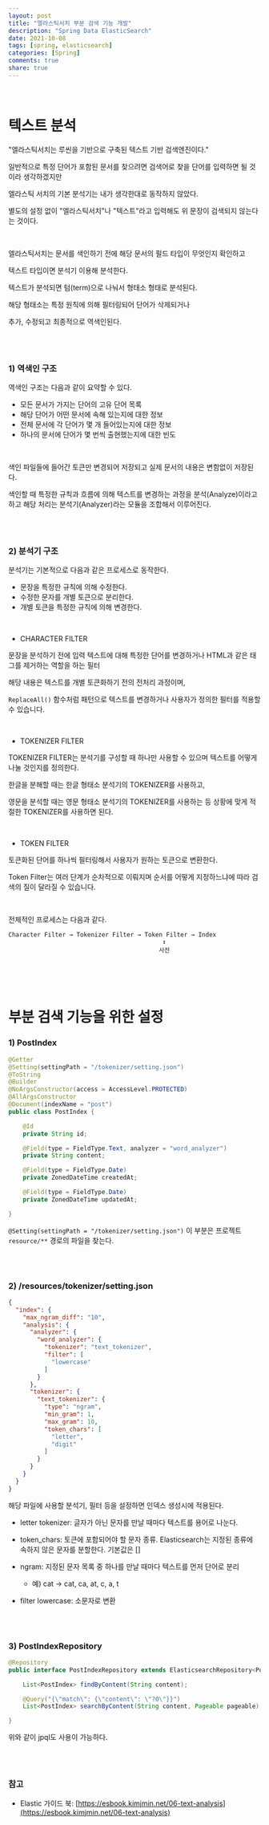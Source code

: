 ```yaml
---
layout: post
title: "엘라스틱서치 부분 검색 기능 개발"
description: "Spring Data ElasticSearch"
date: 2021-10-08
tags: [spring, elasticsearch]
categories: [Spring]
comments: true
share: true
---
```


<br />

# 텍스트 분석

"엘라스틱서치는 루씬을 기반으로 구축된 텍스트 기반 검색엔진이다."

일반적으로 특정 단어가 포함된 문서를 찾으려면 검색어로 찾을 단어를 입력하면 될 것이라 생각하겠지만

엘라스틱 서치의 기본 분석기는 내가 생각한대로 동작하지 않았다.

별도의 설정 없이 "엘라스틱서치"나 "텍스트"라고 입력해도 위 문장이 검색되지 않는다는 것이다.

<br />

엘라스틱서치는 문서를 색인하기 전에 해당 문서의 필드 타입이 무엇인지 확인하고

텍스트 타입이면 분석기 이용해 분석한다.

텍스트가 분석되면 텀(term)으로 나눠서 형태소 형태로 분석된다.

해당 형태소는 특정 원칙에 의해 필터링되어 단어가 삭제되거나

추가, 수정되고 최종적으로 역색인된다.

<br />
<br />

### 1) 역색인 구조

역색인 구조는 다음과 같이 요약할 수 있다.

* 모든 문서가 가지는 단어의 고유 단어 목록
* 해당 단어가 어떤 문서에 속해 있는지에 대한 정보
* 전체 문서에 각 단어가 몇 개 들어있는지에 대한 정보
* 하나의 문서에 단어가 몇 번씩 출현했는지에 대한 빈도

<br />

색인 파일들에 들어간 토큰만 변경되어 저장되고 실제 문서의 내용은 변함없이 저장된다.

색인할 때 특정한 규칙과 흐름에 의해 텍스트를 변경하는 과정을 분석(Analyze)이라고 하고 해당 처리는 분석기(Analyzer)라는 모듈을 조합해서 이루어진다.

<br />
<br />

### 2) 분석기 구조

분석기는 기본적으로 다음과 같은 프로세스로 동작한다.

* 문장을 특정한 규칙에 의해 수정한다.
* 수정한 문자를 개별 토큰으로 분리한다.
* 개별 토큰을 특정한 규칙에 의해 변경한다.

<br />

* CHARACTER FILTER

문장을 분석하기 전에 입력 텍스트에 대해 특정한 단어를 변경하거나 HTML과 같은 태그를 제거하는 역할을 하는 필터

해당 내용은 텍스트를 개별 토큰화하기 전의 전처리 과정이며,

`ReplaceAll()` 함수처럼 패턴으로 텍스트를 변경하거나 사용자가 정의한 필터를 적용할 수 있습니다.

<br />

* TOKENIZER FILTER

TOKENIZER FILTER는 분석기를 구성할 때 하나만 사용할 수 있으며 텍스트를 어떻게 나눌 것인지를 정의한다.

한글을 분해할 때는 한글 형태소 분석기의 TOKENIZER를 사용하고,

영문을 분석할 때는 영문 형태소 분석기의 TOKENIZER를 사용하는 등 상황에 맞게 적절한 TOKENIZER를 사용하면 된다.

<br />

* TOKEN FILTER

토큰화된 단어를 하나씩 필터링해서 사용자가 원하는 토큰으로 변환한다.

Token Filter는 여러 단계가 순차적으로 이뤄지며 순서를 어떻게 지정하느냐에 따라 검색의 질이 달라질 수 있습니다.

<br />

전체적인 프로세스는 다음과 같다.

```
Character Filter → Tokenizer Filter → Token Filter → Index 
                                           ↕️
                                          사전 
```

<br />
<br />
<br />

# 부분 검색 기능을 위한 설정

### 1) PostIndex

```java
@Getter
@Setting(settingPath = "/tokenizer/setting.json")
@ToString
@Builder
@NoArgsConstructor(access = AccessLevel.PROTECTED)
@AllArgsConstructor
@Document(indexName = "post")
public class PostIndex {

	@Id
	private String id;

	@Field(type = FieldType.Text, analyzer = "word_analyzer")
	private String content;

	@Field(type = FieldType.Date)
	private ZonedDateTime createdAt;

	@Field(type = FieldType.Date)
	private ZonedDateTime updatedAt;

}
```

`@Setting(settingPath = "/tokenizer/setting.json")` 이 부분은 프로젝트 `resource/**` 경로의 파일을 찾는다.

<br />
<br />

### 2) /resources/tokenizer/setting.json

```json
{
  "index": {
    "max_ngram_diff": "10",
    "analysis": {
      "analyzer": {
        "word_analyzer": {
          "tokenizer": "text_tokenizer",
          "filter": [
            "lowercase"
          ]
        }
      },
      "tokenizer": {
        "text_tokenizer": {
          "type": "ngram",
          "min_gram": 1,
          "max_gram": 10,
          "token_chars": [
            "letter",
            "digit"
          ]
        }
      }
    }
  }
}
```

해당 파일에 사용할 분석기, 필터 등을 설정하면 인덱스 생성시에 적용된다.

* letter tokenizer: 글자가 아닌 문자를 만날 때마다 텍스트를 용어로 나눈다.
* token_chars: 토큰에 포함되어야 할 문자 종류. Elasticsearch는 지정된 종류에 속하지 않은 문자를 분할한다. 기본값은 []
* ngram: 지정된 문자 목록 중 하나를 만날 때마다 텍스트를 먼저 단어로 분리

  - 예) cat → cat, ca, at, c, a, t
* filter lowercase: 소문자로 변환

<br />
<br />

### 3) PostIndexRepository

```java
@Repository
public interface PostIndexRepository extends ElasticsearchRepository<PostIndex, Long> {

	List<PostIndex> findByContent(String content);

	@Query("{\"match\": {\"content\": \"?0\"}}")
	List<PostIndex> searchByContent(String content, Pageable pageable);

}
```

위와 같이 jpql도 사용이 가능하다.

<br />
<br />

### 참고

* Elastic 가이드 북: [https://esbook.kimjmin.net/06-text-analysis](https://esbook.kimjmin.net/06-text-analysis)

<br />
